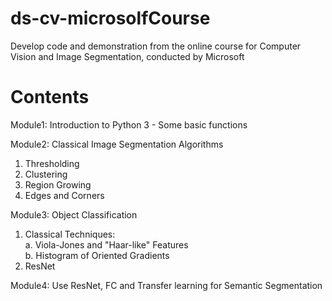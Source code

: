 # ds-cv-microsolfCourse
Develop code and demonstration from the online course for Computer Vision and Image Segmentation, conducted by Microsoft

# Contents

Module1: Introduction to Python 3 - Some basic functions 

Module2: Classical Image Segmentation Algorithms <br>  
1. Thresholding 
2. Clustering
3. Region Growing
4. Edges and Corners

Module3: Object Classification <br> 
1. Classical Techniques: <br>
      a. Viola-Jones and "Haar-like" Features <br>
      b. Histogram of Oriented Gradients <br> 
2. ResNet

Module4: Use ResNet, FC and Transfer learning for Semantic Segmentation



